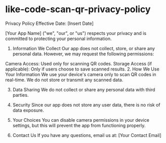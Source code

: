 # like-code-scan-qr-privacy-policy


Privacy Policy
Effective Date: [Insert Date]

[Your App Name] ("we", "our", or "us") respects your privacy and is committed to protecting your personal information.

1. Information We Collect
Our app does not collect, store, or share any personal data. However, we may request the following permissions:

Camera Access: Used only for scanning QR codes.
Storage Access (if applicable): Only if users choose to save scanned results.
2. How We Use Your Information
We use your device's camera only to scan QR codes in real-time. We do not store or transmit any scanned data.

3. Data Sharing
We do not collect or share any personal data with third parties.

4. Security
Since our app does not store any user data, there is no risk of data exposure.

5. Your Choices
You can disable camera permissions in your device settings, but this will prevent the app from functioning properly.

6. Contact Us
If you have any questions, email us at: [Your Contact Email]

